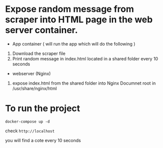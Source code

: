 # Expose random message from scraper into HTML page in the web server container.

- App container ( will run the app which will do the following ) 

1. Download the scraper file 
2. Print random message in index.html located in a shared folder every 10 seconds 

- webserver (Nginx)

1. expose index.html from the shared folder into Nginx Documnet root in /usr/share/nginx/html 


# To run the project 

```docker-compose up -d``` 


check ```http://localhost```

you will find a cote every 10 seconds

